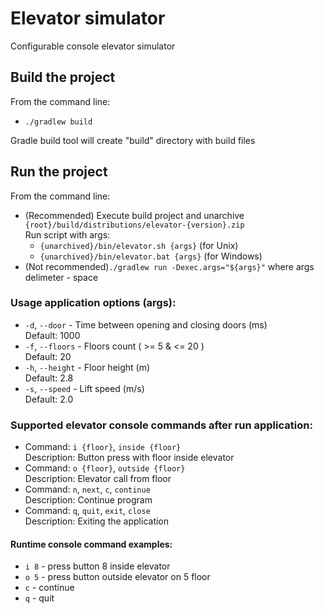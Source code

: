 # Elevator simulator
Configurable console elevator simulator<br>

## Build the project
From the command line:
* `./gradlew build`

Gradle build tool will create "build" directory with build files

## Run the project

From the command line:
* (Recommended) Execute build project and unarchive `{root}/build/distributions/elevator-{version}.zip`<br>
    Run script with args:  
    * `{unarchived}/bin/elevator.sh {args}` (for Unix)
    * `{unarchived}/bin/elevator.bat {args}` (for Windows)<br>
* (Not recommended)`./gradlew run -Dexec.args="${args}"` where args delimeter - space

### Usage application options (args):
  *  `-d`, `--door` - Time between opening and closing doors (ms)<br>
      Default: 1000<br>
  *  `-f`, `--floors` - Floors count ( >= 5 & <= 20 )<br>
      Default: 20<br>
  *  `-h`, `--height` - Floor height (m)<br>
      Default: 2.8<br>
  *  `-s`, `--speed` - Lift speed (m/s)<br>
      Default: 2.0<br>

### Supported elevator console commands after run application:
* Command: `i {floor}`, `inside {floor}`<br>
  Description: Button press with floor inside elevator
* Command: `o {floor}`, `outside {floor}`<br>
  Description: Elevator call from floor
* Command: `n`, `next`, `c`, `continue`<br>
  Description: Continue program
* Command: `q`, `quit`, `exit`, `close`<br>
  Description: Exiting the application

#### Runtime console command examples:
* `i 8` - press button 8 inside elevator
* `o 5` - press button outside elevator on 5 floor
* `c` - continue
* `q` - quit
  
